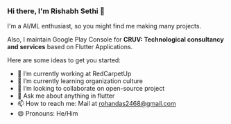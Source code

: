 ### Hi there, I'm Rishabh Sethi 👋

I'm a AI/ML enthusiast, so you might find me making many projects.

Also, I maintain Google Play Console for **CRUV: Technological consultancy and services** based on Flutter Applications.

Here are some ideas to get you started:

- 🔭 I’m currently working at RedCarpetUp
- 🌱 I’m currently learning organization culture
- 👯 I’m looking to collaborate on open-source project
- 💬 Ask me about anything in flutter
- 📫 How to reach me: Mail at rohandas2468@gmail.com
- 😄 Pronouns: He/Him
<!-- - ⚡ Fun fact: ... -->

